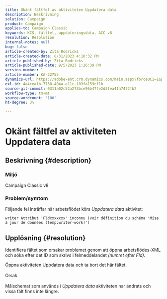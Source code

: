 ```yaml
---
title: Okänt fältfel av aktiviteten Uppdatera data
description: Beskrivning
solution: Campaign
product: Campaign
applies-to: Campaign Classic
keywords: KCS, fältfel, uppdateringsdata, ACC v8
resolution: Resolution
internal-notes: null
bug: false
article-created-by: Zita Rodricks
article-created-date: 8/31/2023 4:10:32 PM
article-published-by: Zita Rodricks
article-published-date: 9/5/2023 1:26:39 PM
version-number: 1
article-number: KA-22755
dynamics-url: https://adobe-ent.crm.dynamics.com/main.aspx?forceUCI=1&pagetype=entityrecord&etn=knowledgearticle&id=ce93f6e4-1848-ee11-be6d-6045bd0061cb
exl-id: 4a4cea1b-7730-404a-a11c-103fa159cf1b
source-git-commit: 0311a02c52a273bce96b47fe2d3fea41a74f2fb2
workflow-type: tm+mt
source-wordcount: '100'
ht-degree: 3%

---
```


# Okänt fältfel av aktiviteten Uppdatera data

## Beskrivning {#description}


### Miljö

Campaign Classic v8

### Problem/symtom

Följande fel inträffar när arbetsflödet körs *Uppdatera data* aktivitet:

`writer Attribut 'Fldxxxxxxx' inconnu (voir définition du schéma 'Mise à jour de données (temp:writer-work)')`


## Upplösning {#resolution}


Identifiera fältet som orsakar problemet genom att öppna arbetsflödes-XML och söka efter det ID som skrivs i felmeddelandet *(numret efter FId).*

Öppna aktiviteten Uppdatera data och ta bort det här fältet.
<br><br>Orsak<br><br>
Målschemat som används i *Uppdatera data* aktiviteten har ändrats och vissa fält finns inte längre.
